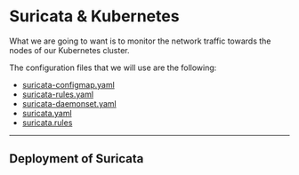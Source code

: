 # Suricata & Kubernetes

What we are going to want is to monitor the network traffic towards the nodes of our Kubernetes cluster.

The configuration files that we will use are the following:

- [suricata-configmap.yaml](suricata-configmap.yaml)
- [suricata-rules.yaml](suricata-rules.yaml)
- [suricata-daemonset.yaml](suricata-daemonset.yaml)
- [suricata.yaml](suricata.yaml)
- [suricata.rules](suricata.rules)

---

## Deployment of Suricata


